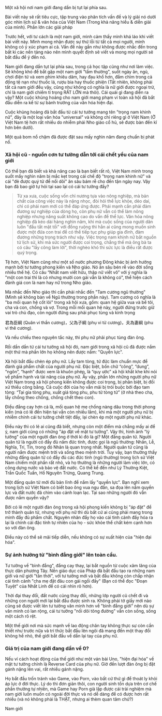 Một xã hội nơi nam giới đang dần bị tụt lại phía sau.

Bài viết này sẽ rất tiêu cực, tập trung vào phân tích vấn đề và lý giải nó dưới góc nhìn lịch sử & văn hóa của Việt Nam (Trong khả năng hiểu & diễn giải của mình). Phần lớn các giải pháp 

Trước hết, với tư cách là một nam giới, mình cảm thấy mình khá láo khi viết bài viết này. Mình mong nhận được sự thứ lỗi từ tất cả mọi người, mình không có ý xúc phạm ai cả. Vấn đề này gần như không được nhắc đến trong bất kì các nền tảng nào nên mình quyết định sẽ viết và mong mọi người sẽ bắt đầu để ý đến nó.

Nam giới đang dần tụt lại phía sau, trong cả học tập cũng như nơi làm việc. Sẽ không khó để bắt gặp một nam giới "tầm thường", suốt ngày ăn, ngủ, chơi điện tử và xem phim khiêu dâm, hay đau khổ hơn, đắm chìm trong cả đống tệ nạn như thuốc lá, rượu bia hay thuốc phiện (Tất nhiên, không phải tất cả nam giới đều vậy, cũng như không có nghĩa là nữ giới được ngoại trừ, chỉ là nam giới chiếm tỉ trọng RẤT LỚN mà thôi). Cái quái gì đang diễn ra vậy? Một cuộc khủng hoảng cho nam giới mang phạm vi toàn xã hội đã bắt đầu diễn ra kể từ sự bành trướng của văn hóa hiện đại.

Cuộc khủng hoảng đã bắt đầu từ cái tư tưởng mang tên "trọng nam khinh nữ", đây là một loại văn hóa "universal" và không chỉ riêng gì ở Việt Nam (Ở Việt Nam tệ hơn rất nhiều do nhiễm phải Nho giáo cổ hủ, sẽ được bàn đến kĩ hơn bên dưới).

Một quả bom nổ chậm đã được đặt sau mấy nghìn năm đang chuẩn bị phát nổ.

### Xã hội cũ - nguồn cơn tư tưởng dẫn tới cái chết yểu của nam giới

Có thể bạn đã biết và khả năng cao là bạn biết rất rõ, Việt Nam mình trong suốt mấy nghìn năm bị mắc kẹt trong cái chế độ "trọng nam khinh nữ" và cái "đẻ được quý tử để nối dõi" ăn sâu bám rễ cho đến tận ngày nay. Vậy bạn đã bao giờ tự hỏi tại sao lại có cái tư tưởng đấy?

> Từ xa xưa, cuộc sống vốn chỉ nương tựa vào nông nghiệp, mà bản chất của công việc này là nặng nhọc, đòi hỏi thể lực khỏe, dẻo dai, chỉ có phái nam mới có thể đáp ứng được. Phái mạnh cần phải đảm đương sự nghiệp của dòng họ, còn phụ nữ vẫn có thể làm nông nghiệp nhưng năng suất không cao do vấn đề thể lực. 
> Văn hóa nông nghiệp đã kéo dài hàng nghìn năm, khi mà cuộc sống của người dân luôn "đầu tắt mặt tối" với đồng ruộng thì hẳn ai cũng mong muốn sinh được một đứa con trai để có thể tiếp tục phụ giúp gia đình, đảm đương những trọng trách như vậy.
> Việc trọng nam khinh nữ bắt nguồn từ lịch sử, khi mà sức người được coi trọng, chẳng thế mà ông bà ta có câu "lấy công làm lời", thời nghèo khó thì sức lực là điều rất được quý trọng.

Tệ hơn, Việt Nam cũng như một số nước phương Đông khác bị ảnh hưởng mạnh bởi tư tưởng phong kiến và Nho giáo. Nó ăn sâu bén rễ vào đời sống nhiều thế hệ. Có câu “Nhất nam viết hữu, thập nữ viết vô” với ý nghĩa là "một con trai thì là có nhưng mười con gái vẫn là không có", thể hiện cách đánh giá con là nam hay nữ trong Nho giáo.

Mà nhắc đến Nho giáo thì cần phải nhắc đến "Tam cương ngũ thường" (Mình sẽ không bàn về Ngũ thường trong phần này).
Tam cương có nghĩa là "ba mối quan hệ cốt lõi" trong xã hội xưa, gồm: quan hệ giữa vua và bề tôi, cha và con, chồng và vợ. Trong mỗi mối quan hệ này, người đứng trước giữ vai trò chủ đạo, còn người đứng sau phải phục tùng và kính trọng

君為臣綱 (Quân vi thần cương)，父為子綱 (phụ vi tử cương)，夫為妻綱 (phu vi thê cương).

Và nếu chiếu theo nguyên tắc này, thì phụ nữ phải phục tùng đàn ông.

Rồi dần dần từ cái tư tưởng xã hội đó, nam giới trong xã hội cũ đã được nắm một thứ mà phần lớn họ không nên được nắm: "Quyền lực".

Xã hội bắt đầu chèn ép phụ nữ. Lấy tam tòng, tứ đức làm chuẩn mực để đánh giá phẩm chất của người phụ nữ. Đặc biệt, bốn chữ “công”, “dung”, “ngôn”, “hạnh” được xem là khuôn phép, là “quy ước” xã hội khắt khe khi nói về phẩm hạnh và tài năng của phụ nữ. Ấy vậy, phần lớn những người phụ nữ Việt Nam trong xã hội phong kiến không được coi trọng, bị phân biệt, bị đối xử thiếu công bằng. Cả cuộc đời của họ vẫn mãi bị trói buộc bởi đạo tam tòng: “Tại gia tòng phụ, xuất giá tòng phu, phu tử tòng tử” (ở nhà theo cha, lấy chồng theo chồng, chồng chết theo con).

Điều đắng cay hơn cả là, mối quan hệ mẹ chồng nàng dâu trong thời phong kiến (mà có lẽ đến hiện tại vẫn còn nhiều lắm), khi mà một người phụ nữ bị nhiễm chính cái tư tưởng chết tiệt đấy, lại chèn ép một người phụ nữ khác.

Điều này thì có lẽ ai cũng đã biết, nhưng còn một điểm mà chẳng mấy ai để ý, nam giới cũng có những "áp đặt về mặt tư tưởng". Vậy thì, hình ảnh "lý tưởng" của một người đàn ông ở thời kì đó là gì?
Một đấng quân tử. Người quân tử là người có đầy đủ năm đức tính, được gọi là ngũ thường: Nhân, Lễ, Nghĩa, Trí, Tín, trong đó Nhân là quan trọng nhất. Người quân tử cũng là người nắm được mệnh trời và sống theo mệnh trời. Tuy vậy, bạn thường thấy những đấng quân tử có đầy đủ các đức tính (ngũ thường) trong lịch sử Việt Nam chiếm một phần rất nhỏ, và họ thường là những người làm việc lớn, có công dựng nước và bảo vệ đất nước. Có thể kể đến như Lý Thường Kiệt, Trần Quốc Tuấn, Hồ Nguyên Trừng, Quang Trung.

Một đấng quân tử mới đủ bản lĩnh để nắm lấy "quyền lực". Bạn nghĩ xem trong lịch sử Việt Nam có biết bao ông vua ngu đần, sa đọa lên nắm quyền lực và đất nước đã chìm vào cảnh loạn lạc. Tại sao những người đó vẫn được nắm quyền vậy?

Bởi có lẽ một người đàn ông trong xã hội phong kiến không bị "áp đặt" để trở thành quân tử, nhưng với phụ nữ thì dù bất cứ ai cũng phải mang trong mình đầy đủ phẩm chất. Nguyên nhân đẩy họ vào cái tình cảnh đấy hóa ra lại là chính cái đặc tính tự nhiên của họ - sức khỏe thể chất kém cạnh hơn so với đàn ông.

Điều này có thể sẽ mãi tiếp diễn, nếu không có sự xuất hiện của "hiện đại hóa".

### Sự ảnh hưởng từ "bình đẳng giới" lên toàn cầu.

Tư tưởng về "bình đẳng", đắng cay thay, lại bắt nguồn từ cuộc xâm lăng của thực dân phương Tây. Nền giáo dục của Pháp đã bắt đầu tạo ra những nam giới và nữ giới "tân thời", với tư tưởng mới và bắt đầu không còn chấp nhận cái tình cảnh "cha mẹ đặt đâu con gái ngồi đấy" (Bạn có thể đọc "Đoạn Tuyệt" của Nhất Linh để có cái nhìn rõ hơn).

Thời đại thay đổi, đất nước cũng thay đổi, những lớp người cũ chết đi và những con người mới lại bắt đầu được sinh ra. Không phải tờ giấy mới nào cũng sẽ được viết lên tư tưởng văn minh hơn về "bình đẳng giới" nên dù sự văn minh có lan rộng, cái tư tưởng "nối dõi tông đường" vẫn còn sống, sống một cách rõ rệt.

Một thế giới nơi mà sức mạnh về lao động chân tay không thực sự còn cần thiết như trước nữa và trí thức bắt đầu lên ngôi đã mang đến một thay đổi không hề nhỏ, thế giới bắt đầu về dần lại tay của phụ nữ.

### Giá trị của nam giới đang dần về 0?

Nếu ví cách hoạt động của thế giới như một ván bài Uno, "hiện đại hóa" về mặt tư tưởng chính là Reverse Card của phụ nữ. Giờ đến lượt đàn ông bị đặt gánh nặng lên vai, rất nhiều gánh nặng.

Họ bắt đầu trốn tránh vào Game, vào Porn, vào bất cứ thứ gì để thoát ly khỏi áp lực ở đời thực. Lý do thì đơn giản thôi, con người sinh tồn dựa trên cơ chế phần thưởng tự nhiên, mà Game hay Porn giả lập được cái trải nghiệm mà nam giới luôn muốn có ngoài đời thực và nó dễ dàng để có được hơn rất nhiều (và nó không phải là THẬT, nhưng ai thèm quan tâm chứ?)

Nam giới





